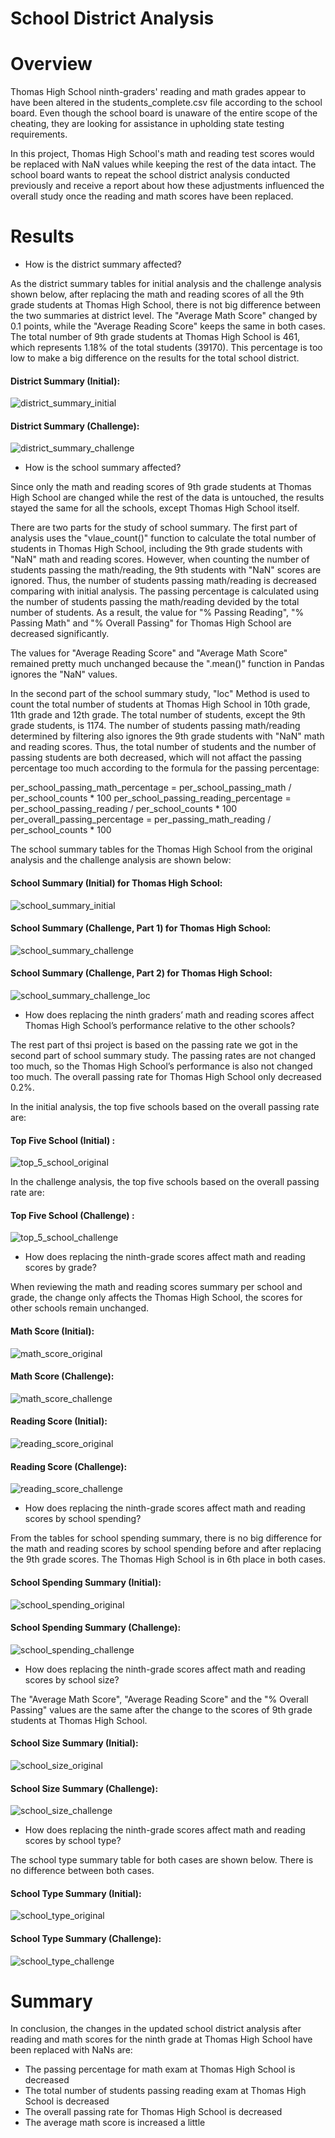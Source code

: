 # School District Analysis




# Overview



Thomas High School ninth-graders' reading and math grades appear to have been altered in the students_complete.csv file according to the school board. Even though the school board is unaware of the entire scope of the cheating, they are looking for assistance in upholding state testing requirements. 

In this project, Thomas High School's math and reading test scores would be replaced with NaN values while keeping the rest of the data intact. The school board wants to repeat the school district analysis conducted previously and receive a report about how these adjustments influenced the overall study once the reading and math scores have been replaced.





# Results



- How is the district summary affected?


As the district summary tables for initial analysis and the challenge analysis shown below, after replacing the math and reading scores of all the 9th grade students at Thomas High School, there is not big difference between the two summaries at district level. The "Average Math Score" changed by 0.1 points, while the "Average Reading Score" keeps the same in both cases. The total number of 9th grade students at Thomas High School is 461, which represents 1.18% of the total students (39170). This percentage is too low to make a big difference on the results for the total school district.


  #### District Summary (Initial):

![district_summary_initial](Resources/district_summary_initial.png)



  #### District Summary (Challenge):

![district_summary_challenge](Resources/district_summary_challenge.png)





- How is the school summary affected?


Since only the math and reading scores of 9th grade students at Thomas High School are changed while the rest of the data is untouched, the results stayed the same for all the schools, except Thomas High School itself. 


There are two parts for the study of school summary. The first part of analysis uses the "vlaue_count()" function to calculate the total number of students in Thomas High School, including the 9th grade students with "NaN" math and reading scores. However, when counting the number of students passing the math/reading, the 9th students with "NaN" scores are ignored. Thus, the number of students passing math/reading is decreased comparing with initial analysis. The passing percentage is calculated using the number of students passing the math/reading devided by the total number of students. As a result, the value for "% Passing Reading", "% Passing Math" and "% Overall Passing" for Thomas High School are decreased significantly. 

The values for "Average Reading Score" and "Average Math Score" remained pretty much unchanged because the ".mean()" function in Pandas ignores the "NaN" values. 


In the second part of the school summary study, "loc" Method is used to count the total number of students at Thomas High School in 10th grade, 11th grade and 12th grade. The total number of students, except the 9th grade students, is 1174. The number of students passing math/reading determined by filtering also ignores the 9th grade students with "NaN" math and reading scores. Thus, the total number of students and the number of passing students are both decreased, which will not affact the passing percentage too much according to the formula for the passing percentage: 

  per_school_passing_math_percentage = per_school_passing_math / per_school_counts * 100
  per_school_passing_reading_percentage = per_school_passing_reading / per_school_counts * 100
  per_overall_passing_percentage = per_passing_math_reading / per_school_counts * 100


The school summary tables for the Thomas High School from the original analysis and the challenge analysis are shown below:


  #### School Summary (Initial) for Thomas High School:

![school_summary_initial](Resources/school_summary_initial.png)


  #### School Summary (Challenge, Part 1) for Thomas High School:

![school_summary_challenge](Resources/school_summary_challenge.png)


  #### School Summary (Challenge, Part 2) for Thomas High School:

![school_summary_challenge_loc](Resources/school_summary_challenge_loc.png)





- How does replacing the ninth graders’ math and reading scores affect Thomas High School’s performance relative to the other schools?


The rest part of thsi project is based on the passing rate we got in the second part of school summary study. The passing rates are not changed too much, so the Thomas High School’s performance is also not changed too much. The overall passing rate for Thomas High School only decreased 0.2%. 


In the initial analysis, the top five schools based on the overall passing rate are:
 
 
  #### Top Five School (Initial) :

![top_5_school_original](Resources/top_5_school_original.png)



In the challenge analysis, the top five schools based on the overall passing rate are:


  #### Top Five School (Challenge) :

![top_5_school_challenge](Resources/top_5_school_challenge.png)





- How does replacing the ninth-grade scores affect math and reading scores by grade?


When reviewing the math and reading scores summary per school and grade, the change only affects the Thomas High School, the scores for other schools remain unchanged.


  #### Math Score (Initial):

![math_score_original](Resources/math_score_original.png)


  #### Math Score (Challenge):

![math_score_challenge](Resources/math_score_challenge.png)



  #### Reading Score (Initial):
![reading_score_original](Resources/reading_score_original.png)


  #### Reading Score (Challenge):

![reading_score_challenge](Resources/reading_score_challenge.png)





- How does replacing the ninth-grade scores affect math and reading scores by school spending?


From the tables for school spending summary, there is no big difference for the math and reading scores by school spending before and after replacing the 9th grade scores. The Thomas High School is in 6th place in both cases.


  #### School Spending Summary (Initial):
  
![school_spending_original](Resources/school_spending_original.png)


  #### School Spending Summary (Challenge):
  
![school_spending_challenge](Resources/school_spending_challenge.png)





- How does replacing the ninth-grade scores affect math and reading scores by school size?


The "Average Math Score", "Average Reading Score" and the "% Overall Passing" values are the same after the change to the scores of 9th grade students at Thomas High School.


  #### School Size Summary (Initial):
  
![school_size_original](Resources/school_size_original.png)


  #### School Size Summary (Challenge):
  
![school_size_challenge](Resources/school_size_challenge.png)





- How does replacing the ninth-grade scores affect math and reading scores by school type?


The school type summary table for both cases are shown below. There is no difference between both cases.


  #### School Type Summary (Initial):
  
![school_type_original](Resources/school_type_original.png)


  #### School Type Summary (Challenge):
  
![school_type_challenge](Resources/school_type_challenge.png)





# Summary



In conclusion, the changes in the updated school district analysis after reading and math scores for the ninth grade at Thomas High School have been replaced with NaNs are:

- The passing percentage for math exam at Thomas High School is decreased
- The total number of students passing reading exam at Thomas High School is decreased
- The overall passing rate for Thomas High School is decreased
- The average math score is increased a little
